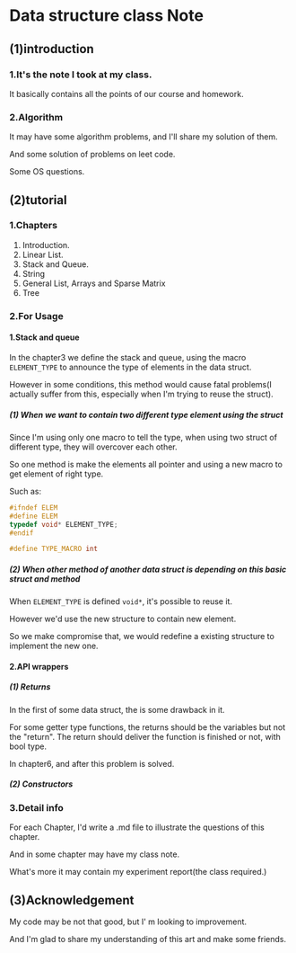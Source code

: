 # Data structure class Note

## (1)introduction
### 1.It's the note I took at my class. 
It basically contains all the points of our course and homework.
### 2.Algorithm
It may have some algorithm problems, and I'll share my solution of them.

And some solution of problems on leet code.

Some OS questions.

## (2)tutorial
### 1.Chapters
1. Introduction.
2. Linear List.
3. Stack and Queue.
4. String
5. General List, Arrays and Sparse Matrix
6. Tree

### 2.For Usage

#### 1.Stack and queue

In the chapter3 we define the stack and queue, using the macro `ELEMENT_TYPE` to announce the type of elements in the data struct. 

However in some conditions, this method would cause fatal problems(I actually suffer from this, especially when I'm trying to reuse the struct).

##### (1) When we want to contain two different type element using the struct

Since I'm using only one macro to tell the type, when using two struct of different type, they will overcover each other.

So one method is make the elements all pointer and using a new macro to get element of right type.

Such as:

```c
#ifndef ELEM
#define ELEM
typedef void* ELEMENT_TYPE;
#endif

#define TYPE_MACRO int
```

##### (2) When other method of another data struct is depending on this basic struct and method

When `ELEMENT_TYPE` is defined `void*`, it's possible to reuse it.

However we'd use the new structure to contain new element.

So we make compromise that, we would redefine a existing structure to implement the new one.

#### 2.API wrappers

##### (1) Returns

In the first of some data struct, the is some drawback in it.

For some getter type functions, the returns should be the variables but not the "return". The return should deliver the function is finished or not, with bool type.

In chapter6, and after this problem is solved.

##### (2) Constructors

### 3.Detail info
For each Chapter, I'd write a .md file to illustrate the questions of this chapter.

And in some chapter may have my class note.

What's more it may contain my experiment report(the class required.)

## (3)Acknowledgement
My code may be not that good, but I' m looking to improvement.

And I'm glad to share my understanding of this art and make some friends.